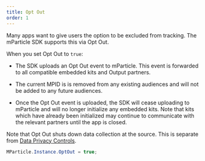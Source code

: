 ```yaml
---
title: Opt Out
order: 1
---
```


Many apps want to give users the option to be excluded from tracking. The mParticle SDK supports this via Opt Out.

When you set Opt Out to `true`:

* The SDK uploads an Opt Out event to mParticle. This event is forwarded to all compatible embedded kits and Output partners.

* The current MPID is is removed from any existing audiences <!-- is this true? -->and will not be added to any future audiences.

* Once the Opt Out event is uploaded, the SDK will cease uploading to mParticle and will no longer initialize any embedded kits. Note that kits which have already been initialized may continue to communicate with the relevant partners until the app is closed.

Note that Opt Out shuts down data collection at the source. This is separate from [Data Privacy Controls](/guides/data-privacy-controls). 

<!-- We should cover un-opt out -->

~~~cs
MParticle.Instance.OptOut = true;		
~~~


